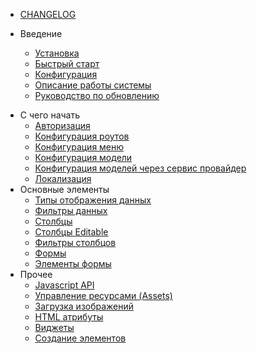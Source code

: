 - [CHANGELOG](ru/changelog.md)

- Введение
    - [Установка](ru/installation.md)
    - [Быстрый старт](ru/fast_start.md)
    - [Конфигурация](ru/configuration)
    - [Описание работы системы](ru/global)
    - [Руководство по обновлению](ru/update)
<!-- - [Версии пакета](releases) -->
- C чего начать
    - [Авторизация](ru/authentication)
    - [Конфигурация роутов](ru/routes_configuration)
    - [Конфигурация меню](ru/menu_configuration)
    - [Конфигурация модели](ru/model_configuration)
    - [Конфигурация моделей через сервис провайдер](ru/model_configuration_section)
    - [Локализация](ru/localization)
- Основные элементы
    - [Типы отображения данных](ru/displays)
    - [Фильтры данных](ru/filters)
    - [Столбцы](ru/columns)
    - [Столбцы Editable](ru/columns_editable)
    - [Фильтры столбцов](ru/columnfilters)
    - [Формы](ru/form)
    - [Элементы формы](ru/form-element)
- Прочее
    - [Javascript API](ru/javascript)
    - [Управление ресурсами (Assets)](ru/assets)
    - [Загрузка изображений](ru/image_upload)
    - [HTML атрибуты](ru/html_attributes)
    - [Виджеты](ru/widgets)
    - [Создание элементов](ru/extend)
